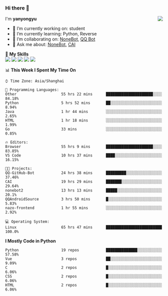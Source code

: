 ### Hi there 👋

<a href="#">
  <img align="right" src="https://github-readme-stats.vercel.app/api?username=yanyongyu&count_private=true&show_icons=true&bg_color=15,f2f7fd,E0EAFC" />
</a>

I'm **yanyongyu**

- 🔭 I’m currently working on: student
- 🌱 I’m currently learning: Python, Reverse
- 👯 I’m collaborating on: [NoneBot](https://github.com/nonebot), [QQ Bot](https://github.com/Mrs4s/go-cqhttp)
- 💬 Ask me about: [NoneBot](https://github.com/nonebot), [CAI](https://github.com/cscs181/CAI)

🌟 **My Skills**  
![](https://img.shields.io/badge/-Python-3e74a2?style=flat-square&logo=Python&logoColor=fff)
![](https://img.shields.io/badge/-Vue-4fc08d?style=flat-square&logo=Vue.js&logoColor=fff)
![](https://img.shields.io/badge/-Node.js-339933?style=flat-square&logo=Node.js&logoColor=fff)
![](https://img.shields.io/badge/-Docker-2496ED?style=flat-square&logo=Docker&logoColor=fff)
![](https://img.shields.io/badge/-Linux-000000?style=flat-square&logo=Linux&logoColor=fff)

<!--START_SECTION:waka-->
📊 **This Week I Spent My Time On** 

```text
⌚︎ Time Zone: Asia/Shanghai

💬 Programming Languages: 
Other                    55 hrs 22 mins      █████████████████████░░░░   84.18% 
Python                   5 hrs 52 mins       ██░░░░░░░░░░░░░░░░░░░░░░░   8.94% 
Java                     1 hr 44 mins        ░░░░░░░░░░░░░░░░░░░░░░░░░   2.65% 
HTML                     1 hr 18 mins        ░░░░░░░░░░░░░░░░░░░░░░░░░   1.99% 
Go                       33 mins             ░░░░░░░░░░░░░░░░░░░░░░░░░   0.85%

🔥 Editors: 
Browser                  55 hrs 9 mins       █████████████████████░░░░   83.85% 
VS Code                  10 hrs 37 mins      ████░░░░░░░░░░░░░░░░░░░░░   16.15%

🐱‍💻 Projects: 
QQ-GitHub-Bot            24 hrs 38 mins      █████████░░░░░░░░░░░░░░░░   37.46% 
CAI                      19 hrs 29 mins      ███████░░░░░░░░░░░░░░░░░░   29.64% 
nonebot2                 13 hrs 13 mins      █████░░░░░░░░░░░░░░░░░░░░   20.1% 
QQAndroidSource          3 hrs 50 mins       █░░░░░░░░░░░░░░░░░░░░░░░░   5.83% 
nazo-frontend            1 hr 55 mins        ░░░░░░░░░░░░░░░░░░░░░░░░░   2.92%

💻 Operating System: 
Linux                    65 hrs 47 mins      █████████████████████████   100.0%

```

**I Mostly Code in Python** 

```text
Python                   19 repos            ██████████████░░░░░░░░░░░   57.58% 
Vue                      3 repos             ██░░░░░░░░░░░░░░░░░░░░░░░   9.09% 
C                        2 repos             █░░░░░░░░░░░░░░░░░░░░░░░░   6.06% 
CSS                      2 repos             █░░░░░░░░░░░░░░░░░░░░░░░░   6.06% 
HTML                     2 repos             █░░░░░░░░░░░░░░░░░░░░░░░░   6.06%

```



<!--END_SECTION:waka-->
